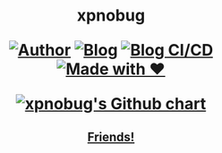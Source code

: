 <h1 align="center"xpnobugのBlog</h1>
<div align="center">

xpnobug

[![Author](https://flat.badgen.net/badge/author/xpnobug/)](https://github.com/xpnobug)
[![Blog](https://flat.badgen.net/badge/blog/xpnobug/orange/)](https://iscc.cf)
[![Blog CI/CD](https://github.com/xpnobug/blog/actions/workflows/deploy.yml/badge.svg?branch=master)](https://github.com/xpnobug/blog/actions/workflows/deploy.yml)
[![Made with ❤](https://flat.badgen.net/badge/made%20with/%e2%9d%a4/ff69b4)](https://iscc.cf)

</div>

<p align="center">
  <a href="https://github.com/xpnobug">
    <img src="https://ghchart.rshah.org/xpnobug" alt="xpnobug's Github chart" />
  </a>
</p>

<h2 align="center"><a href="https://iscc.cf/link/"> Friends!</a></h2>
